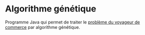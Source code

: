 # Algorithme génétique

Programme Java qui permet de traiter le [problème du voyageur de commerce](https://fr.wikipedia.org/wiki/Probl%C3%A8me_du_voyageur_de_commerce) par algorithme génétique.
